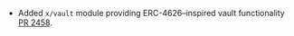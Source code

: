 * Added `x/vault` module providing ERC-4626–inspired vault functionality [PR 2458](https://github.com/provenance-io/provenance/pull/2458).

